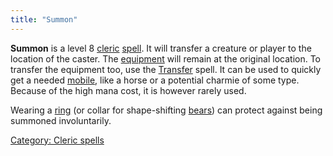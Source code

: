 ```yaml
---
title: "Summon"
---
```


**Summon** is a level 8 [cleric](cleric "wikilink")
[spell](spell "wikilink"). It will transfer a creature or player to the
location of the caster. The [equipment](equipment "wikilink") will
remain at the original location. To transfer the equipment too, use the
[Transfer](Transfer "wikilink") spell. It can be used to quickly get a
needed [mobile](mobile "wikilink"), like a horse or a potential charmie
of some type. Because of the high mana cost, it is however rarely used.

Wearing a [ring](ring "wikilink") (or collar for shape-shifting
[bears](bear "wikilink")) can protect against being summoned
involuntarily.

[Category: Cleric spells](Category:_Cleric_spells "wikilink")